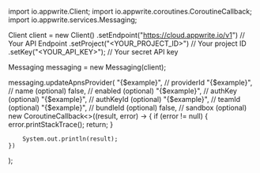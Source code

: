 import io.appwrite.Client;
import io.appwrite.coroutines.CoroutineCallback;
import io.appwrite.services.Messaging;

Client client = new Client()
    .setEndpoint("https://cloud.appwrite.io/v1") // Your API Endpoint
    .setProject("<YOUR_PROJECT_ID>") // Your project ID
    .setKey("<YOUR_API_KEY>"); // Your secret API key

Messaging messaging = new Messaging(client);

messaging.updateApnsProvider(
    "{$example}", // providerId
    "{$example}", // name (optional)
    false, // enabled (optional)
    "{$example}", // authKey (optional)
    "{$example}", // authKeyId (optional)
    "{$example}", // teamId (optional)
    "{$example}", // bundleId (optional)
    false, // sandbox (optional)
    new CoroutineCallback<>((result, error) -> {
        if (error != null) {
            error.printStackTrace();
            return;
        }

        System.out.println(result);
    })
);

